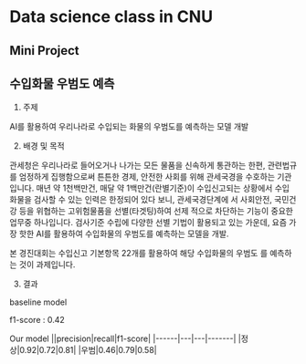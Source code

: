 # Data science class  in CNU

## Mini Project  

## 수입화물 우범도 예측

 1. 주제

 AI를 활용하여 우리나라로 수입되는 화물의 우범도를 예측하는 모델 개발

 2.  배경 및 목적

 관세청은 우리나라로 들어오거나 나가는 모든 물품을 신속하게 통관하는 한편, 관련법규를 엄정하게 집행함으로써 튼튼한 경제, 안전한 사회를 위해 관세국경을 수호하는 기관입니다.
매년 약 1천백만건, 매달 약 1백만건(란별기준)이 수입신고되는 상황에서 수입 화물을 검사할 수 있는 인력은 한정되어 있다 보니, 관세국경단계에 서 사회안전, 국민건강 등을 위협하는 고위험물품을 선별(타겟팅)하여 선제 적으로 차단하는 기능이 중요한 업무중 하나입니다.
검사기준 수립에 다양한 선별 기법이 활용되고 있는 가운데, 요즘 가장 핫한 AI를 활용하여 수입화물의 우범도를 예측하는 모델을 개발.

본 경진대회는 수입신고 기본항목 22개를 활용하여 해당 수입화물의 우범도 를 예측하는 것이 과제입니다.


3. 결과

baseline model

f1-score : 0.42


Our model
||precision|recall|f1-score|
|------|---|---|-------|
|정상|0.92|0.72|0.81|
|우범|0.46|0.79|0.58|
